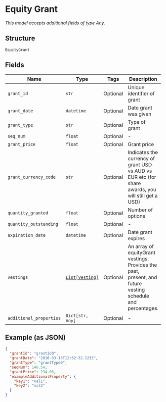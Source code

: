 
# Equity Grant

*This model accepts additional fields of type Any.*

## Structure

`EquityGrant`

## Fields

| Name | Type | Tags | Description |
|  --- | --- | --- | --- |
| `grant_id` | `str` | Optional | Unique identifier of grant |
| `grant_date` | `datetime` | Optional | Date grant was given |
| `grant_type` | `str` | Optional | Type of grant |
| `seq_num` | `float` | Optional | - |
| `grant_price` | `float` | Optional | Grant price |
| `grant_currency_code` | `str` | Optional | Indicates the currency of grant USD vs AUD vs EUR etc (for share awards, you will still get a USD) |
| `quantity_granted` | `float` | Optional | Number of options |
| `quantity_outstanding` | `float` | Optional | - |
| `expiration_date` | `datetime` | Optional | Date grant expires |
| `vestings` | [`List[Vesting]`](../../doc/models/vesting.md) | Optional | An array of equityGrant vestings. Provides the past, present, and future vesting schedule and percentages. |
| `additional_properties` | `Dict[str, Any]` | Optional | - |

## Example (as JSON)

```json
{
  "grantId": "grantId0",
  "grantDate": "2016-03-13T12:52:32.123Z",
  "grantType": "grantType0",
  "seqNum": 140.54,
  "grantPrice": 234.06,
  "exampleAdditionalProperty": {
    "key1": "val1",
    "key2": "val2"
  }
}
```

